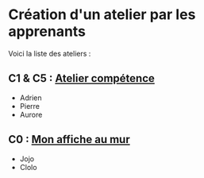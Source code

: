# Création d'un atelier par les apprenants

Voici la liste des ateliers :

## C1 & C5 : <a href="https://www.notion.so/Atelier-comp-tence-C1-C5-6fbdc931596a49c5a4c53ecb3a38a92d"> Atelier compétence </a>
- Adrien
- Pierre 
- Aurore

## C0 : <a href="https://github.com/Joz84/auto-ateliers-simplon/blob/master/exemple_de_projet/c0.md">Mon affiche au mur</a>
- Jojo
- Clolo

